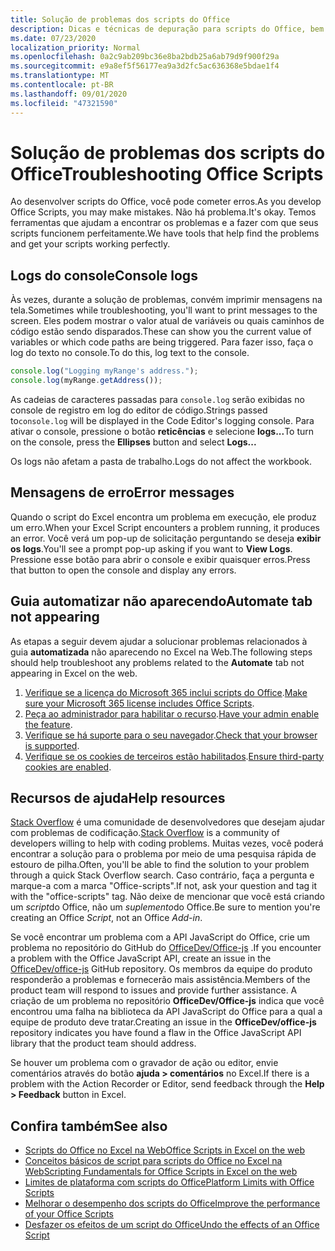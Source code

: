 ```yaml
---
title: Solução de problemas dos scripts do Office
description: Dicas e técnicas de depuração para scripts do Office, bem como recursos da ajuda.
ms.date: 07/23/2020
localization_priority: Normal
ms.openlocfilehash: 0a2c9ab209bc36e8ba2bdb25a6ab79d9f900f29a
ms.sourcegitcommit: e9a8ef5f56177ea9a3d2fc5ac636368e5bdae1f4
ms.translationtype: MT
ms.contentlocale: pt-BR
ms.lasthandoff: 09/01/2020
ms.locfileid: "47321590"
---
```

# <a name="troubleshooting-office-scripts"></a><span data-ttu-id="1d6d0-103">Solução de problemas dos scripts do Office</span><span class="sxs-lookup"><span data-stu-id="1d6d0-103">Troubleshooting Office Scripts</span></span>

<span data-ttu-id="1d6d0-104">Ao desenvolver scripts do Office, você pode cometer erros.</span><span class="sxs-lookup"><span data-stu-id="1d6d0-104">As you develop Office Scripts, you may make mistakes.</span></span> <span data-ttu-id="1d6d0-105">Não há problema.</span><span class="sxs-lookup"><span data-stu-id="1d6d0-105">It's okay.</span></span> <span data-ttu-id="1d6d0-106">Temos ferramentas que ajudam a encontrar os problemas e a fazer com que seus scripts funcionem perfeitamente.</span><span class="sxs-lookup"><span data-stu-id="1d6d0-106">We have tools that help find the problems and get your scripts working perfectly.</span></span>

## <a name="console-logs"></a><span data-ttu-id="1d6d0-107">Logs do console</span><span class="sxs-lookup"><span data-stu-id="1d6d0-107">Console logs</span></span>

<span data-ttu-id="1d6d0-108">Às vezes, durante a solução de problemas, convém imprimir mensagens na tela.</span><span class="sxs-lookup"><span data-stu-id="1d6d0-108">Sometimes while troubleshooting, you'll want to print messages to the screen.</span></span> <span data-ttu-id="1d6d0-109">Eles podem mostrar o valor atual de variáveis ou quais caminhos de código estão sendo disparados.</span><span class="sxs-lookup"><span data-stu-id="1d6d0-109">These can show you the current value of variables or which code paths are being triggered.</span></span> <span data-ttu-id="1d6d0-110">Para fazer isso, faça o log do texto no console.</span><span class="sxs-lookup"><span data-stu-id="1d6d0-110">To do this, log text to the console.</span></span>

```TypeScript
console.log("Logging myRange's address.");
console.log(myRange.getAddress());
```

<span data-ttu-id="1d6d0-111">As cadeias de caracteres passadas para `console.log` serão exibidas no console de registro em log do editor de código.</span><span class="sxs-lookup"><span data-stu-id="1d6d0-111">Strings passed to`console.log` will be displayed in the Code Editor's logging console.</span></span> <span data-ttu-id="1d6d0-112">Para ativar o console, pressione o botão **reticências** e selecione **logs...**</span><span class="sxs-lookup"><span data-stu-id="1d6d0-112">To turn on the console, press the **Ellipses** button and select **Logs...**</span></span>

<span data-ttu-id="1d6d0-113">Os logs não afetam a pasta de trabalho.</span><span class="sxs-lookup"><span data-stu-id="1d6d0-113">Logs do not affect the workbook.</span></span>

## <a name="error-messages"></a><span data-ttu-id="1d6d0-114">Mensagens de erro</span><span class="sxs-lookup"><span data-stu-id="1d6d0-114">Error messages</span></span>

<span data-ttu-id="1d6d0-115">Quando o script do Excel encontra um problema em execução, ele produz um erro.</span><span class="sxs-lookup"><span data-stu-id="1d6d0-115">When your Excel Script encounters a problem running, it produces an error.</span></span> <span data-ttu-id="1d6d0-116">Você verá um pop-up de solicitação perguntando se deseja **exibir os logs**.</span><span class="sxs-lookup"><span data-stu-id="1d6d0-116">You'll see a prompt pop-up asking if you want to **View Logs**.</span></span> <span data-ttu-id="1d6d0-117">Pressione esse botão para abrir o console e exibir quaisquer erros.</span><span class="sxs-lookup"><span data-stu-id="1d6d0-117">Press that button to open the console and display any errors.</span></span>

## <a name="automate-tab-not-appearing"></a><span data-ttu-id="1d6d0-118">Guia automatizar não aparecendo</span><span class="sxs-lookup"><span data-stu-id="1d6d0-118">Automate tab not appearing</span></span>

<span data-ttu-id="1d6d0-119">As etapas a seguir devem ajudar a solucionar problemas relacionados à guia **automatizada** não aparecendo no Excel na Web.</span><span class="sxs-lookup"><span data-stu-id="1d6d0-119">The following steps should help troubleshoot any problems related to the **Automate** tab not appearing in Excel on the web.</span></span>

1. <span data-ttu-id="1d6d0-120">[Verifique se a licença do Microsoft 365 inclui scripts do Office](../overview/excel.md#requirements).</span><span class="sxs-lookup"><span data-stu-id="1d6d0-120">[Make sure your Microsoft 365 license includes Office Scripts](../overview/excel.md#requirements).</span></span>
1. <span data-ttu-id="1d6d0-121">[Peça ao administrador para habilitar o recurso](/microsoft-365/admin/manage/manage-office-scripts-settings).</span><span class="sxs-lookup"><span data-stu-id="1d6d0-121">[Have your admin enable the feature](/microsoft-365/admin/manage/manage-office-scripts-settings).</span></span>
1. <span data-ttu-id="1d6d0-122">[Verifique se há suporte para o seu navegador](platform-limits.md#browser-support).</span><span class="sxs-lookup"><span data-stu-id="1d6d0-122">[Check that your browser is supported](platform-limits.md#browser-support).</span></span>
1. <span data-ttu-id="1d6d0-123">[Verifique se os cookies de terceiros estão habilitados](platform-limits.md#third-party-cookies).</span><span class="sxs-lookup"><span data-stu-id="1d6d0-123">[Ensure third-party cookies are enabled](platform-limits.md#third-party-cookies).</span></span>

## <a name="help-resources"></a><span data-ttu-id="1d6d0-124">Recursos de ajuda</span><span class="sxs-lookup"><span data-stu-id="1d6d0-124">Help resources</span></span>

<span data-ttu-id="1d6d0-125">[Stack Overflow](https://stackoverflow.com/questions/tagged/office-scripts) é uma comunidade de desenvolvedores que desejam ajudar com problemas de codificação.</span><span class="sxs-lookup"><span data-stu-id="1d6d0-125">[Stack Overflow](https://stackoverflow.com/questions/tagged/office-scripts) is a community of developers willing to help with coding problems.</span></span> <span data-ttu-id="1d6d0-126">Muitas vezes, você poderá encontrar a solução para o problema por meio de uma pesquisa rápida de estouro de pilha.</span><span class="sxs-lookup"><span data-stu-id="1d6d0-126">Often, you'll be able to find the solution to your problem through a quick Stack Overflow search.</span></span> <span data-ttu-id="1d6d0-127">Caso contrário, faça a pergunta e marque-a com a marca "Office-scripts".</span><span class="sxs-lookup"><span data-stu-id="1d6d0-127">If not, ask your question and tag it with the "office-scripts" tag.</span></span> <span data-ttu-id="1d6d0-128">Não deixe de mencionar que você está criando um *script*do Office, não um *suplemento*do Office.</span><span class="sxs-lookup"><span data-stu-id="1d6d0-128">Be sure to mention you're creating an Office *Script*, not an Office *Add-in*.</span></span>

<span data-ttu-id="1d6d0-129">Se você encontrar um problema com a API JavaScript do Office, crie um problema no repositório do GitHub do [OfficeDev/Office-js](https://github.com/OfficeDev/office-js) .</span><span class="sxs-lookup"><span data-stu-id="1d6d0-129">If you encounter a problem with the Office JavaScript API, create an issue in the [OfficeDev/office-js](https://github.com/OfficeDev/office-js) GitHub repository.</span></span> <span data-ttu-id="1d6d0-130">Os membros da equipe do produto responderão a problemas e fornecerão mais assistência.</span><span class="sxs-lookup"><span data-stu-id="1d6d0-130">Members of the product team will respond to issues and provide further assistance.</span></span> <span data-ttu-id="1d6d0-131">A criação de um problema no repositório **OfficeDev/Office-js** indica que você encontrou uma falha na biblioteca da API JavaScript do Office para a qual a equipe de produto deve tratar.</span><span class="sxs-lookup"><span data-stu-id="1d6d0-131">Creating an issue in the **OfficeDev/office-js** repository indicates you have found a flaw in the Office JavaScript API library that the product team should address.</span></span>

<span data-ttu-id="1d6d0-132">Se houver um problema com o gravador de ação ou editor, envie comentários através do botão **ajuda > comentários** no Excel.</span><span class="sxs-lookup"><span data-stu-id="1d6d0-132">If there is a problem with the Action Recorder or Editor, send feedback through the **Help > Feedback** button in Excel.</span></span>

## <a name="see-also"></a><span data-ttu-id="1d6d0-133">Confira também</span><span class="sxs-lookup"><span data-stu-id="1d6d0-133">See also</span></span>

- [<span data-ttu-id="1d6d0-134">Scripts do Office no Excel na Web</span><span class="sxs-lookup"><span data-stu-id="1d6d0-134">Office Scripts in Excel on the web</span></span>](../overview/excel.md)
- [<span data-ttu-id="1d6d0-135">Conceitos básicos de script para scripts do Office no Excel na Web</span><span class="sxs-lookup"><span data-stu-id="1d6d0-135">Scripting Fundamentals for Office Scripts in Excel on the web</span></span>](../develop/scripting-fundamentals.md)
- [<span data-ttu-id="1d6d0-136">Limites de plataforma com scripts do Office</span><span class="sxs-lookup"><span data-stu-id="1d6d0-136">Platform Limits with Office Scripts</span></span>](platform-limits.md)
- [<span data-ttu-id="1d6d0-137">Melhorar o desempenho dos scripts do Office</span><span class="sxs-lookup"><span data-stu-id="1d6d0-137">Improve the performance of your Office Scripts</span></span>](../develop/web-client-performance.md)
- [<span data-ttu-id="1d6d0-138">Desfazer os efeitos de um script do Office</span><span class="sxs-lookup"><span data-stu-id="1d6d0-138">Undo the effects of an Office Script</span></span>](undo.md)
